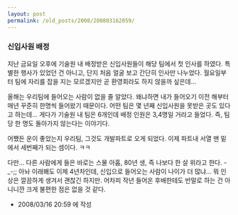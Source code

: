 ```yaml
---
layout: post
permalink: /old_posts/2008/200803162059/
---
```


### 신입사원 배정

지난 금요일 오후에 기술원 내 배정받은 신입사원들이 해당 팀에서 첫 인사를 하였다. 
특별한 행사가 있었던 건 아니고, 단지 처음 얼굴 보고 간단히 인사만 나누었다.
월요일부터 팀에 자리를 잡을 지는 모르겠지만 곧 환영회라도 하지 않을까 싶은데...

올해는 우리팀에 들어오는 사람이 없을 줄 알았다.
왜냐하면 내가 들어오기 이전 해부터 매년 꾸준히 한명씩 들어왔기 때문이다.
어떤 팀은 몇 년째 신입사원을 못받은 곳도 있다고 하는데...
게다가 기술원 내 팀은 6개인데 배정 인원은 3,4명일 거라고 들었다.
즉, 팀당 한 명도 돌아가지 않는다는 이야기다.

어쨌든 운이 좋았는지 우리팀, 그것도 개발파트로 오게 되었다.
이제 파트내 서열 맨 밑에서 세번째가 되는 셈이다. ㅋㅋ

다만...
다른 사람에게 들은 바로는 스물 아홉, 80년 생, 즉 나보다 한 살 위라고 한다. -_-;;
아놔 이래봬도 이제 4년차인데, 신입으로 들어오는 사람이 나이가 더 많냐...
뭐 인상은 깔끔하게 생겨서 괜찮긴 하지만.
어차피 작년 들어온 후배한테도 반말로 하는 건 아니니깐 크게 불편한 점은 없을 것 같다.





- 2008/03/16 20:59 에 작성